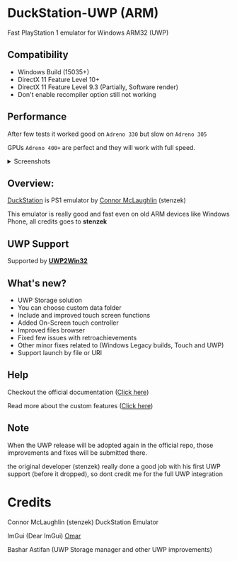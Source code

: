 # DuckStation-UWP (ARM)
Fast PlayStation 1 emulator for Windows ARM32 (UWP)

## Compatibility 
- Windows Build (15035+)
- DirectX 11 Feature Level 10+
- DirectX 11 Feature Level 9.3 (Partially, Software render)
- Don't enable recompiler option still not working

## Performance
After few tests it worked good on `Adreno 330` but slow on `Adreno 305`

GPUs `Adreno 400+` are perfect and they will work with full speed.

<details>
<summary>Screenshots</summary>
<img src="https://github.com/basharast/DuckStation-UWP-ARM/assets/3244951/2b1b1f81-2d41-45bf-8862-0c010725cab8" width="760"/>
<img src="https://github.com/basharast/DuckStation-UWP-ARM/assets/3244951/5fd26bb4-3a2c-477c-922a-4a0284dd8a7f" width="250"/>
<img src="https://github.com/basharast/DuckStation-UWP-ARM/assets/3244951/8637920b-34e6-4da3-bf1e-0ac4ff687a62" width="250"/>
<img src="https://github.com/basharast/DuckStation-UWP-ARM/assets/3244951/b1e61420-86f9-4816-ba7a-9ac39a404c52" width="250"/>
</details>


## Overview:
[DuckStation](https://github.com/stenzek/duckstation) is PS1 emulator by [Connor McLaughlin](https://github.com/stenzek) (stenzek)

This emulator is really good and fast even on old ARM devices like Windows Phone, all credits goes to **stenzek**


## UWP Support
Supported by **[UWP2Win32](https://github.com/basharast/UWP2Win32)**


## What's new?

- UWP Storage solution
- You can choose custom data folder
- Include and improved touch screen functions
- Added On-Screen touch controller
- Improved files browser
- Fixed few issues with retroachievements
- Other minor fixes related to (Windows Legacy builds, Touch and UWP)
- Support launch by file or URI


## Help

Checkout the official documentation ([Click here](https://github.com/stenzek/duckstation/wiki))

Read more about the custom features ([Click here](https://github.com/basharast/DuckStation-UWP-ARM/wiki))


## Note

When the UWP release will be adopted again in the official repo, those improvements and fixes will be submitted there.

the original developer (stenzek) really done a good job with his first UWP support (before it dropped), so dont credit me for the full UWP integration


# Credits

Connor McLaughlin (stenzek) DuckStation Emulator

ImGui (Dear ImGui) [Omar](https://github.com/ocornut/imgui)

Bashar Astifan (UWP Storage manager and other UWP improvements)
